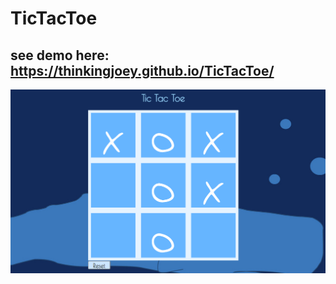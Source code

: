 # TicTacToe

## see demo here: https://thinkingjoey.github.io/TicTacToe/
!["screenshot of the game"](./images/ScreenShot.png)
